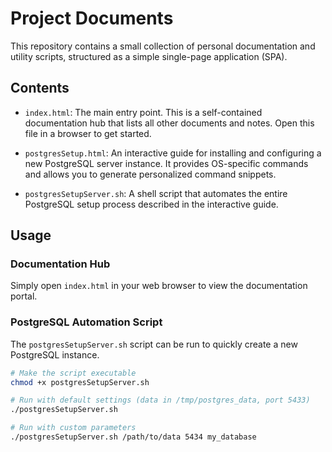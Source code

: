 
# Project Documents

This repository contains a small collection of personal documentation and utility scripts, structured as a simple single-page application (SPA).

## Contents

* `index.html`: The main entry point. This is a self-contained documentation hub that lists all other documents and notes. Open this file in a browser to get started.

* `postgresSetup.html`: An interactive guide for installing and configuring a new PostgreSQL server instance. It provides OS-specific commands and allows you to generate personalized command snippets.

* `postgresSetupServer.sh`: A shell script that automates the entire PostgreSQL setup process described in the interactive guide.

## Usage

### Documentation Hub

Simply open `index.html` in your web browser to view the documentation portal.

### PostgreSQL Automation Script

The `postgresSetupServer.sh` script can be run to quickly create a new PostgreSQL instance.

```bash
# Make the script executable
chmod +x postgresSetupServer.sh

# Run with default settings (data in /tmp/postgres_data, port 5433)
./postgresSetupServer.sh

# Run with custom parameters
./postgresSetupServer.sh /path/to/data 5434 my_database
